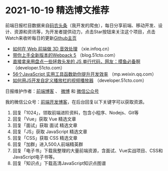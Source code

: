 # 2021-10-19 精选博文推荐

前端日报栏目数据来自[码农头条](https://toutiao.qdkfweb.cn/)（我开发的爬虫），每日分享前端、移动开发、设计、资源和资讯等，为开发者提供动力，点击Star按钮来关注这个项目，点击Watch来收听每日的更新[Github主页](https://github.com/kujian/frontendDaily)
* [如何在 Web 前端做 3D 音效处理](https://xie.infoq.cn/article/9f4f2fab8d9c6427b099b358d) （xie.infoq.cn）
* [带你上手全新版本的Webpack 5](https://blog.51cto.com/u_15214399/4234576) （blog.51cto.com）
* [直接拿来用盘点一些拯救头发的 JS 单行代码，网友：摸鱼必备啊](https://developer.51cto.com/art/202110/686164.htm) （developer.51cto.com）
* [56个JavaScript 实用工具函数助你提升开发效率](https://mp.weixin.qq.com/s?__biz=MzU5NDM5MDg1Mw==&mid=2247493097&idx=1&sn=9deeeb23bb98ba29bc4463c399eec49e) （mp.weixin.qq.com）
* [如何用JS开发自定义播放栏的视频播放器](https://developer.51cto.com/art/202110/686203.htm) （developer.51cto.com）

日报维护作者：[前端博客](https://qdkfweb.cn/) 、 [微博](http://weibo.com/kujian) 和 [微信公众号](https://open.weixin.qq.com/qr/code?username=caibaojian_com)

我的微信公众号：[前端开发博客](https://open.weixin.qq.com/qr/code?username=caibaojian_com)，在后台回复以下关键字可以获取资源。

1. 回复「1024」，领取前端进阶资料，包含小程序、Nodejs、Git等
2. 回复「Vue」获取 Vue 精选文章
3. 回复「面试」获取 面试 精选文章
4. 回复「JS」获取 JavaScript 精选文章
5. 回复「CSS」获取 CSS 精选文章
6. 回复「加群」进入500人前端精英群
7. 回复「电子书」下载我整理的大量前端资源，含面试、Vue实战项目、CSS和JavaScript电子书等。
8. 回复「知识点」下载高清JavaScript知识点图谱